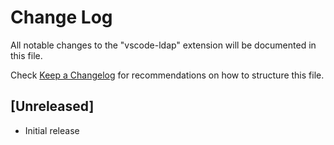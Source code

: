 # Change Log

All notable changes to the "vscode-ldap" extension will be documented in this file.

Check [Keep a Changelog](http://keepachangelog.com/) for recommendations on how to structure this file.

## [Unreleased]

- Initial release